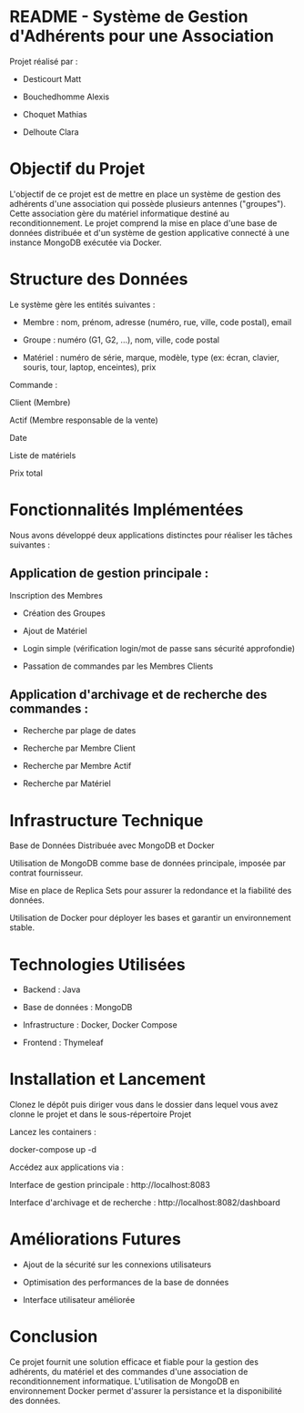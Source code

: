 # README - Système de Gestion d'Adhérents pour une Association

Projet réalisé par :

- Desticourt Matt

- Bouchedhomme Alexis

- Choquet Mathias

- Delhoute Clara

# Objectif du Projet

L'objectif de ce projet est de mettre en place un système de gestion des adhérents d'une association qui possède plusieurs antennes ("groupes"). Cette association gère du matériel informatique destiné au reconditionnement. Le projet comprend la mise en place d'une base de données distribuée et d'un système de gestion applicative connecté à une instance MongoDB exécutée via Docker.

# Structure des Données

Le système gère les entités suivantes :

- Membre : nom, prénom, adresse (numéro, rue, ville, code postal), email

- Groupe : numéro (G1, G2, ...), nom, ville, code postal

- Matériel : numéro de série, marque, modèle, type (ex: écran, clavier, souris, tour, laptop, enceintes), prix

Commande :

Client (Membre)

Actif (Membre responsable de la vente)

Date

Liste de matériels

Prix total

# Fonctionnalités Implémentées

Nous avons développé deux applications distinctes pour réaliser les tâches suivantes :

## Application de gestion principale :

Inscription des Membres

- Création des Groupes

- Ajout de Matériel

- Login simple (vérification login/mot de passe sans sécurité approfondie)

- Passation de commandes par les Membres Clients

## Application d'archivage et de recherche des commandes :

- Recherche par plage de dates

- Recherche par Membre Client

- Recherche par Membre Actif

- Recherche par Matériel

# Infrastructure Technique

Base de Données Distribuée avec MongoDB et Docker

Utilisation de MongoDB comme base de données principale, imposée par contrat fournisseur.

Mise en place de Replica Sets pour assurer la redondance et la fiabilité des données.

Utilisation de Docker pour déployer les bases et garantir un environnement stable.

# Technologies Utilisées

- Backend : Java

- Base de données : MongoDB

- Infrastructure : Docker, Docker Compose

- Frontend : Thymeleaf

# Installation et Lancement

Clonez le dépôt puis diriger vous dans le dossier dans lequel vous avez clonne le projet et dans le sous-répertoire Projet

Lancez les containers :

docker-compose up -d

Accédez aux applications via :

Interface de gestion principale : http://localhost:8083

Interface d'archivage et de recherche : http://localhost:8082/dashboard

# Améliorations Futures

- Ajout de la sécurité sur les connexions utilisateurs

- Optimisation des performances de la base de données

- Interface utilisateur améliorée

# Conclusion

Ce projet fournit une solution efficace et fiable pour la gestion des adhérents, du matériel et des commandes d'une association de reconditionnement informatique. L'utilisation de MongoDB en environnement Docker permet d'assurer la persistance et la disponibilité des données.
